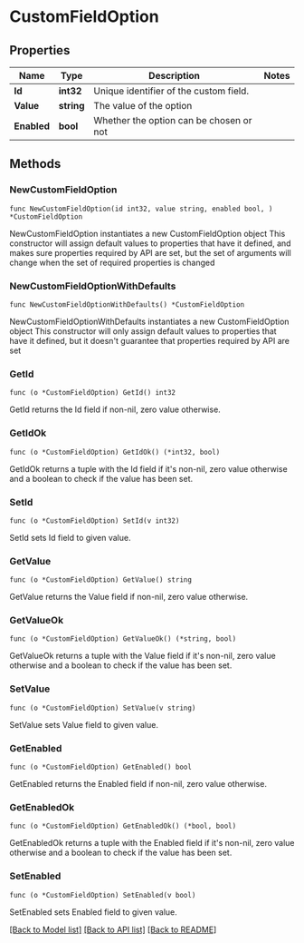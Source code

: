 # CustomFieldOption

## Properties

Name | Type | Description | Notes
------------ | ------------- | ------------- | -------------
**Id** | **int32** | Unique identifier of the custom field. | 
**Value** | **string** | The value of the option | 
**Enabled** | **bool** | Whether the option can be chosen or not | 

## Methods

### NewCustomFieldOption

`func NewCustomFieldOption(id int32, value string, enabled bool, ) *CustomFieldOption`

NewCustomFieldOption instantiates a new CustomFieldOption object
This constructor will assign default values to properties that have it defined,
and makes sure properties required by API are set, but the set of arguments
will change when the set of required properties is changed

### NewCustomFieldOptionWithDefaults

`func NewCustomFieldOptionWithDefaults() *CustomFieldOption`

NewCustomFieldOptionWithDefaults instantiates a new CustomFieldOption object
This constructor will only assign default values to properties that have it defined,
but it doesn't guarantee that properties required by API are set

### GetId

`func (o *CustomFieldOption) GetId() int32`

GetId returns the Id field if non-nil, zero value otherwise.

### GetIdOk

`func (o *CustomFieldOption) GetIdOk() (*int32, bool)`

GetIdOk returns a tuple with the Id field if it's non-nil, zero value otherwise
and a boolean to check if the value has been set.

### SetId

`func (o *CustomFieldOption) SetId(v int32)`

SetId sets Id field to given value.


### GetValue

`func (o *CustomFieldOption) GetValue() string`

GetValue returns the Value field if non-nil, zero value otherwise.

### GetValueOk

`func (o *CustomFieldOption) GetValueOk() (*string, bool)`

GetValueOk returns a tuple with the Value field if it's non-nil, zero value otherwise
and a boolean to check if the value has been set.

### SetValue

`func (o *CustomFieldOption) SetValue(v string)`

SetValue sets Value field to given value.


### GetEnabled

`func (o *CustomFieldOption) GetEnabled() bool`

GetEnabled returns the Enabled field if non-nil, zero value otherwise.

### GetEnabledOk

`func (o *CustomFieldOption) GetEnabledOk() (*bool, bool)`

GetEnabledOk returns a tuple with the Enabled field if it's non-nil, zero value otherwise
and a boolean to check if the value has been set.

### SetEnabled

`func (o *CustomFieldOption) SetEnabled(v bool)`

SetEnabled sets Enabled field to given value.



[[Back to Model list]](../README.md#documentation-for-models) [[Back to API list]](../README.md#documentation-for-api-endpoints) [[Back to README]](../README.md)


